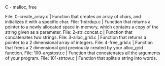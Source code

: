 C - malloc, free

File: 0-create_array.c | Function that creates an array of chars, and initializes it with a specific char.
File: 1-strdup.c | Function that returns a pointer to a newly allocated space in memory, which contains a copy of the string given as a parameter.
File: 2-str_concat.c | Function that concatenates two strings.
File: 3-alloc_grid.c | Function that returns a pointer to a 2 dimensional array of integers.
File: 4-free_grid.c | Function that frees a 2 dimensional grid previously created by your alloc_grid function.
File: 100-argstostr.c | Function that concatenates all the arguments of your program.
File: 101-strtow.c | Function that splits a string into words.
